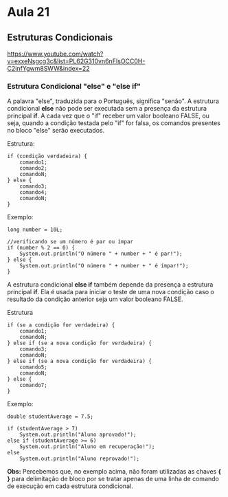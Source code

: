 # Aula 21

## Estruturas Condicionais

https://www.youtube.com/watch?v=exxeNsgcg3c&list=PL62G310vn6nFIsOCC0H-C2infYgwm8SWW&index=22

### Estrutura Condicional "else" e "else if"

A palavra "else", traduzida para o Português, significa "senão". A estrutura condicional **else** não pode ser executada sem a presença da estrutura principal **if**. A cada vez que o "if" receber um valor booleano FALSE, ou seja, quando a condição testada pelo "if" for falsa, os comandos presentes no bloco "else" serão executados.

Estrutura:

```
if (condição verdadeira) {
	comando1;
	comando2;
	comandoN; 
} else {
	comando3;
	comando4;
	comandoN;
}
```

Exemplo:

```
long number = 10L;

//verificando se um número é par ou ímpar
if (number % 2 == 0) {
	System.out.println("O número " + number + " é par!");
} else {
	System.out.println("O número " + number + " é ímpar!");
}
```

A estrutura condicional **else if** também depende da presença a estrutura principal **if**. Ela é usada para iniciar o teste de uma nova condição caso o resultado da condição anterior seja um valor booleano FALSE.

Estrutura

```
if (se a condição for verdadeira) {
	comando1;
	comandoN; 
} else if (se a nova condição for verdadeira) {
	comando3;
	comandoN;
} else if (se a nova condição for verdadeira) {
	comando5;
	comandoN;
} else {
	comando7;
}
```

Exemplo:

```
double studentAverage = 7.5;

if (studentAverage > 7)
	System.out.println("Aluno aprovado!");
else if (studentAverage >= 6)
	System.out.println("Aluno em recuperação!");
else
	System.out.println("Aluno reprovado!");
```

**Obs:** Percebemos que, no exemplo acima, não foram utilizadas as chaves **{ }** para delimitação de bloco por se tratar apenas de uma linha de comando de execução em cada estrutura condicional.
